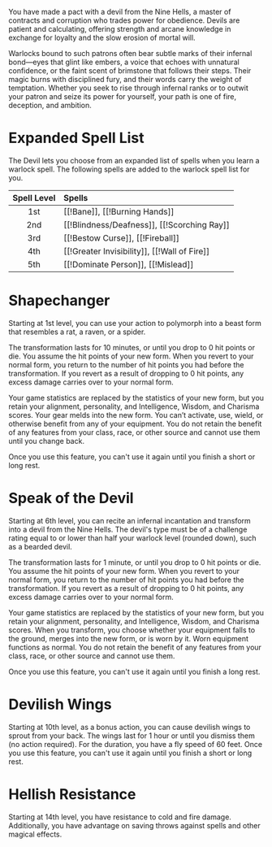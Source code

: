You have made a pact with a devil from the Nine Hells, a master of contracts and corruption who trades power for obedience. Devils are patient and calculating, offering strength and arcane knowledge in exchange for loyalty and the slow erosion of mortal will.

Warlocks bound to such patrons often bear subtle marks of their infernal bond—eyes that glint like embers, a voice that echoes with unnatural confidence, or the faint scent of brimstone that follows their steps. Their magic burns with disciplined fury, and their words carry the weight of temptation. Whether you seek to rise through infernal ranks or to outwit your patron and seize its power for yourself, your path is one of fire, deception, and ambition.

# Expanded Spell List
The Devil lets you choose from an expanded list of spells when you learn a warlock spell. The following spells are added to the warlock spell list for you.

| Spell Level | Spells |
| :---: | :---- |
| 1st | [[!Bane]], [[!Burning Hands]] |
| 2nd | [[!Blindness/Deafness]], [[!Scorching Ray]] |
| 3rd | [[!Bestow Curse]], [[!Fireball]] |
| 4th | [[!Greater Invisibility]], [[!Wall of Fire]] |
| 5th | [[!Dominate Person]], [[!Mislead]] |

# Shapechanger 
Starting at 1st level, you can use your action to polymorph into a beast form that resembles a rat, a raven, or a spider.

The transformation lasts for 10 minutes, or until you drop to 0 hit points or die. You assume the hit points of your new form. When you revert to your normal form, you return to the number of hit points you had before the transformation. If you revert as a result of dropping to 0 hit points, any excess damage carries over to your normal form.

Your game statistics are replaced by the statistics of your new form, but you retain your alignment, personality, and Intelligence, Wisdom, and Charisma scores. Your gear melds into the new form. You can’t activate, use, wield, or otherwise benefit from any of your equipment. You do not retain the benefit of any features from your class, race, or other source and cannot use them until you change back.

Once you use this feature, you can't use it again until you finish a short or long rest.

# Speak of the Devil
Starting at 6th level, you can recite an infernal incantation and transform into a devil from the Nine Hells. The devil's type must be of a challenge rating equal to or lower than half your warlock level (rounded down), such as a bearded devil.

The transformation lasts for 1 minute, or until you drop to 0 hit points or die. You assume the hit points of your new form. When you revert to your normal form, you return to the number of hit points you had before the transformation. If you revert as a result of dropping to 0 hit points, any excess damage carries over to your normal form.

Your game statistics are replaced by the statistics of your new form, but you retain your alignment, personality, and Intelligence, Wisdom, and Charisma scores. When you transform, you choose whether your equipment falls to the ground, merges into the new form, or is worn by it. Worn equipment functions as normal. You do not retain the benefit of any features from your class, race, or other source and cannot use them.

Once you use this feature, you can't use it again until you finish a long rest. 

# Devilish Wings 
Starting at 10th level, as a bonus action, you can cause devilish wings to sprout from your back. The wings last for 1 hour or until you dismiss them (no action required). For the duration, you have a fly speed of 60 feet. Once you use this feature, you can't use it again until you finish a short or long rest.

# Hellish Resistance 
Starting at 14th level, you have resistance to cold and fire damage. Additionally, you have advantage on saving throws against spells and other magical effects. 